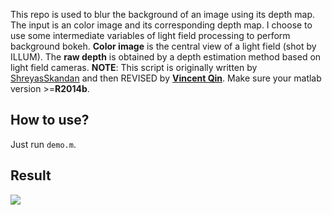 
This repo is used to blur the background of an image using its depth map. The input is an color image and its corresponding depth map. I choose to use some intermediate variables of light field processing to perform background bokeh.
**Color image** is the central view of a light field (shot by ILLUM). The **raw depth** is obtained by a depth estimation method based on light field cameras.
**NOTE**: This script is originally written by [ShreyasSkandan](https://github.com/ShreyasSkandan/stereo-background-blur) and then REVISED by **[Vincent Qin](https://github.com/Vincentqyw)**. Make sure your matlab version >=**R2014b**.


## How to use?

Just run `demo.m`.

## Result

![](http://oofx6tpf6.bkt.clouddn.com/18-1-10/89438975.jpg)